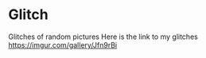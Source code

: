 # Glitch
Glitches of random pictures 
Here is the link to my glitches https://imgur.com/gallery/Jfn9rBi
